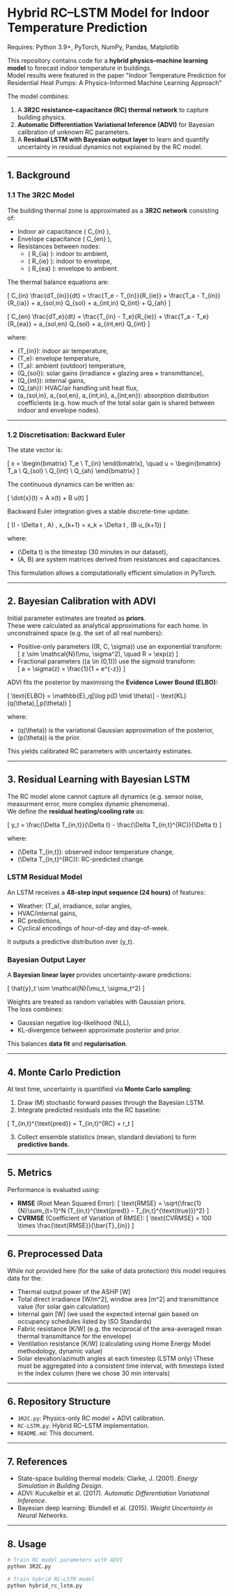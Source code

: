 # Hybrid RC–LSTM Model for Indoor Temperature Prediction
Requires: Python 3.9+, PyTorch, NumPy, Pandas, Matplotlib

This repository contains code for a **hybrid physics–machine learning model** to forecast indoor temperature in buildings.  
Model results were featured in the paper "Indoor Temperature Prediction for Residential Heat Pumps: A Physics-Informed Machine Learning Approach"

The model combines:
1. A **3R2C resistance–capacitance (RC) thermal network** to capture building physics.
2. **Automatic Differentiation Variational Inference (ADVI)** for Bayesian calibration of unknown RC parameters.
3. A **Residual LSTM with Bayesian output layer** to learn and quantify uncertainty in residual dynamics not explained by the RC model.

---

## 1. Background

### 1.1 The 3R2C Model

The building thermal zone is approximated as a **3R2C network** consisting of:
- Indoor air capacitance \( C_{in} \),
- Envelope capacitance \( C_{en} \),
- Resistances between nodes:
  - \( R_{ia} \): indoor to ambient,
  - \( R_{ie} \): indoor to envelope,
  - \( R_{ea} \): envelope to ambient.

The thermal balance equations are:

\[
C_{in} \frac{dT_{in}}{dt} = \frac{T_e - T_{in}}{R_{ie}} + \frac{T_a - T_{in}}{R_{ia}} + a_{sol,in} Q_{sol} + a_{int,in} Q_{int} + Q_{ah}
\]

\[
C_{en} \frac{dT_e}{dt} = \frac{T_{in} - T_e}{R_{ie}} + \frac{T_a - T_e}{R_{ea}} + a_{sol,en} Q_{sol} + a_{int,en} Q_{int}
\]

where:
- \(T_{in}\): indoor air temperature,
- \(T_e\): envelope temperature,
- \(T_a\): ambient (outdoor) temperature,
- \(Q_{sol}\): solar gains (irradiance × glazing area × transmittance),
- \(Q_{int}\): internal gains,
- \(Q_{ah}\): HVAC/air handling unit heat flux,
- \(a_{sol,in}, a_{sol,en}, a_{int,in}, a_{int,en}\): absorption distribution coefficients (e.g. how much of the total solar gain is shared between indoor and envelope nodes).

---

### 1.2 Discretisation: Backward Euler

The state vector is:

\[
x = 
\begin{bmatrix}
T_e \\
T_{in}
\end{bmatrix},
\quad
u =
\begin{bmatrix}
T_a \\
Q_{sol} \\
Q_{int} \\
Q_{ah}
\end{bmatrix}
\]

The continuous dynamics can be written as:

\[
\dot{x}(t) = A x(t) + B u(t)
\]

Backward Euler integration gives a stable discrete-time update:

\[
(I - \Delta t \, A) \, x_{k+1} = x_k + \Delta t \, (B u_{k+1})
\]

where:
- \(\Delta t\) is the timestep (30 minutes in our dataset),
- \(A, B\) are system matrices derived from resistances and capacitances.

This formulation allows a computationally efficient simulation in PyTorch.

---

## 2. Bayesian Calibration with ADVI

Initial parameter estimates are treated as **priors**.  
These were calculated as analytical approximations for each home.
In unconstrained space (e.g. the set of all real numbers):
- Positive-only parameters (\(R, C, \sigma\)) use an exponential transform:  
  \[
  z \sim \mathcal{N}(\mu, \sigma^2), \quad R = \exp(z)
  \]
- Fractional parameters (\(a \in (0,1)\)) use the sigmoid transform:  
  \[
  a = \sigma(z) = \frac{1}{1 + e^{-z}}
  \]

ADVI fits the posterior by maximising the **Evidence Lower Bound (ELBO):**

\[
\text{ELBO} = \mathbb{E}_q[\log p(D \mid \theta)] - \text{KL}(q(\theta)\,\|\,p(\theta))
\]

where:
- \(q(\theta)\) is the variational Gaussian approximation of the posterior,
- \(p(\theta)\) is the prior.

This yields calibrated RC parameters with uncertainty estimates.

---

## 3. Residual Learning with Bayesian LSTM

The RC model alone cannot capture all dynamics (e.g. sensor noise, measurment error, more complex dynamic phenomena).  
We define the **residual heating/cooling rate** as:

\[
y_t = \frac{\Delta T_{in,t}}{\Delta t} - \frac{\Delta T_{in,t}^{RC}}{\Delta t}
\]

where:
- \(\Delta T_{in,t}\): observed indoor temperature change,
- \(\Delta T_{in,t}^{RC}\): RC-predicted change.

### LSTM Residual Model

An LSTM receives a **48-step input sequence (24 hours)** of features:
- Weather: \(T_a\), irradiance, solar angles,
- HVAC/internal gains,
- RC predictions,
- Cyclical encodings of hour-of-day and day-of-week.

It outputs a predictive distribution over \(y_t\).

### Bayesian Output Layer

A **Bayesian linear layer** provides uncertainty-aware predictions:

\[
\hat{y}_t \sim \mathcal{N}(\mu_t, \sigma_t^2)
\]

Weights are treated as random variables with Gaussian priors.  
The loss combines:
- Gaussian negative log-likelihood (NLL),
- KL-divergence between approximate posterior and prior.

This balances **data fit** and **regularisation**.

---

## 4. Monte Carlo Prediction

At test time, uncertainty is quantified via **Monte Carlo sampling**:
1. Draw \(M\) stochastic forward passes through the Bayesian LSTM.
2. Integrate predicted residuals into the RC baseline:

\[
T_{in,t}^{\text{pred}} = T_{in,t}^{RC} + r_t
\]

3. Collect ensemble statistics (mean, standard deviation) to form **predictive bands**.

---

## 5. Metrics

Performance is evaluated using:
- **RMSE** (Root Mean Squared Error):
  \[
  \text{RMSE} = \sqrt{\frac{1}{N}\sum_{t=1}^N (T_{in,t}^{\text{pred}} - T_{in,t}^{\text{true}})^2}
  \]
- **CVRMSE** (Coefficient of Variation of RMSE):
  \[
  \text{CVRMSE} = 100 \times \frac{\text{RMSE}}{\bar{T}_{in}}
  \]
---
## 6. Preprocessed Data

While not provided here (for the sake of data protection) this model requires data for the:
- Thermal output power of the ASHP [W]
- Total direct irradiance [W/m^2], window area [m^2] and transmittance value (for solar gain calculation)
- Internal gain [W] (we used the expected internal gain based on occupancy schedules listed by ISO Standards)
- Fabric resistance [K/W] (e.g. the reciprocal of the area-averaged mean thermal transmittance for the envelope)
- Ventilation resistance [K/W] (calculating using Home Energy Model methodology, dynamic value)
- Solar elevation/azimuth angles at each timestep (LSTM only)
\These must be aggregated into a consistent time interval, with timesteps listed in the index column (here we chose 30 min intervals)
---

## 6. Repository Structure

- `3R2C.py`: Physics-only RC model + ADVI calibration.
- `RC-LSTM.py`: Hybrid RC–LSTM implementation.
- `README.md`: This document.

---

## 7. References

- State-space building thermal models: Clarke, J. (2001). *Energy Simulation in Building Design*.  
- ADVI: Kucukelbir et al. (2017). *Automatic Differentiation Variational Inference*.  
- Bayesian deep learning: Blundell et al. (2015). *Weight Uncertainty in Neural Networks*.  

---

## 8. Usage

```bash
# Train RC model parameters with ADVI
python 3R2C.py

# Train hybrid RC–LSTM model
python hybrid_rc_lstm.py
